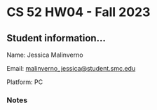 # CS 52 HW04 - Fall 2023 #

## Student information... ##
Name: Jessica Malinverno

Email: malinverno_jessica@student.smc.edu

Platform: PC

### Notes ###

